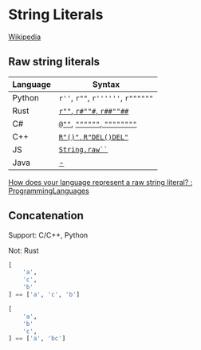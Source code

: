 # String Literals
[Wikipedia](https://en.wikipedia.org/wiki/String_literal)

## Raw string literals
Language | Syntax
--- | ---
Python | `r''`, `r""`, `r''''''`, `r""""""`
Rust | [`r""`, `r#""#`, `r##""##`](https://doc.rust-lang.org/beta/reference/tokens.html#raw-string-literals)
C# | [`@""`](https://learn.microsoft.com/en-us/dotnet/csharp/language-reference/tokens/verbatim), [`""""""`, `""""""""`](https://learn.microsoft.com/en-us/dotnet/csharp/language-reference/tokens/raw-string)
C++ | [`R"()"`, `R"DEL()DEL"`](https://en.cppreference.com/w/cpp/language/string_literal)
JS | [<code>String.raw``</code>](https://developer.mozilla.org/en-US/docs/Web/JavaScript/Reference/Global_Objects/String/raw)
Java | [-](https://stackoverflow.com/questions/1256667/raw-strings-in-java-for-regex-in-particular-multiline-strings)

[How does your language represent a raw string literal? : ProgrammingLanguages](https://www.reddit.com/r/ProgrammingLanguages/comments/16n3uxx/how_does_your_language_represent_a_raw_string/)

## Concatenation
Support: C/C++, Python

Not: Rust

```python
[
    'a',
    'c',
    'b'
] == ['a', 'c', 'b']
```
```python
[
    'a',
    'b'
    'c',
] == ['a', 'bc']
```